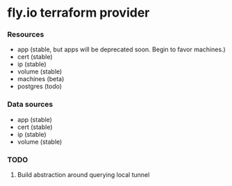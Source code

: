 # fly.io terraform provider

### Resources
- app (stable, but apps will be deprecated soon. Begin to favor machines.)
- cert (stable)
- ip (stable)
- volume (stable)
- machines (beta)
- postgres (todo)

### Data sources
- app (stable)
- cert (stable)
- ip (stable)
- volume (stable)


### TODO

1. Build abstraction around querying local tunnel

